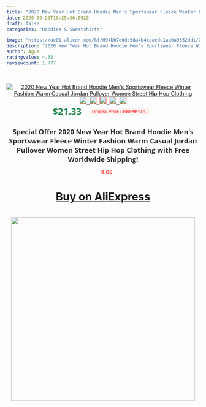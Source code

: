 ```yaml
---
title: "2020 New Year Hot Brand Hoodie Men's Sportswear Fleece Winter Fashion Warm Casual Jordan Pullover Women Street Hip Hop Clothing"
date: 2020-09-23T10:25:36.892Z
draft: false
categories: "Hoodies & Sweatshirts"

image: "https://ae01.alicdn.com/kf/H94bb7d0dc5da4b4caaede1aa0a9352ddi/2020-New-Year-Hot-Brand-Hoodie-Men-s-Sportswear-Fleece-Winter-Fashion-Warm-Casual-Jordan-Pullover.jpg"
description: "2020 New Year Hot Brand Hoodie Men's Sportswear Fleece Winter Fashion Warm Casual Jordan Pullover Women Street Hip Hop Clothing"
author: Agus
ratingvalue: 4.68
reviewcount: 1.777
---
```

<br>
<div style="text-align: center;">
<a href="https://s.click.aliexpress.com/e/_A6hjON" target="_blank" rel="nofollow noopener noreferrer"><img alt="2020 New Year Hot Brand Hoodie Men's Sportswear Fleece Winter Fashion Warm Casual Jordan Pullover Women Street Hip Hop Clothing" class="magnifier-image" src="https://ae01.alicdn.com/kf/H94bb7d0dc5da4b4caaede1aa0a9352ddi/2020-New-Year-Hot-Brand-Hoodie-Men-s-Sportswear-Fleece-Winter-Fashion-Warm-Casual-Jordan-Pullover.jpg_640x640.jpg">
<br>
<img style="border:1px solid salmon" src="https://ae01.alicdn.com/kf/H94bb7d0dc5da4b4caaede1aa0a9352ddi/2020-New-Year-Hot-Brand-Hoodie-Men-s-Sportswear-Fleece-Winter-Fashion-Warm-Casual-Jordan-Pullover.jpg_120x120.jpg">&nbsp;&nbsp;<img style="border:1px solid salmon" src="https://ae01.alicdn.com/kf/H2e46decef62c4015bc37aa6d1ace936ff/2020-New-Year-Hot-Brand-Hoodie-Men-s-Sportswear-Fleece-Winter-Fashion-Warm-Casual-Jordan-Pullover.jpg_120x120.jpg">&nbsp;&nbsp;<img style="border:1px solid salmon" src="https://ae01.alicdn.com/kf/Hbf973e15812545a9bd84ff00a683488bZ/2020-New-Year-Hot-Brand-Hoodie-Men-s-Sportswear-Fleece-Winter-Fashion-Warm-Casual-Jordan-Pullover.jpg_120x120.jpg">&nbsp;&nbsp;<img style="border:1px solid salmon" src="https://ae01.alicdn.com/kf/Hd40e14fd629748a7be67db44bfda46d50/2020-New-Year-Hot-Brand-Hoodie-Men-s-Sportswear-Fleece-Winter-Fashion-Warm-Casual-Jordan-Pullover.jpg_120x120.jpg">&nbsp;&nbsp;<img style="border:1px solid salmon" src="https://ae01.alicdn.com/kf/H676dc49131d24e3a92f607ac1d29e29fz/2020-New-Year-Hot-Brand-Hoodie-Men-s-Sportswear-Fleece-Winter-Fashion-Warm-Casual-Jordan-Pullover.jpg_120x120.jpg"></a></div><br0>
<div style="text-align: center;"><span style="background-color: white; border: 0px; box-sizing: border-box; color: seagreen; display: inline-block; font-family: &quot;open sans&quot; , &quot;arial&quot; , &quot;helvetica&quot; , sans-serif , &quot;heiti&quot;; font-size: 24px; font-stretch: inherit; font-weight: 700; line-height: inherit; margin: 0px 10px 0px 0px; padding: 0px; vertical-align: middle;">$21.33 </span>
<span style="background: rgb(255 , 241 , 241); border-radius: 3px; border: 0px; box-sizing: border-box; color: #ff4747; display: inline-block; font-family: inherit; font-size: 12px; font-stretch: inherit; font-style: inherit; font-variant: inherit; font-weight: 600; line-height: inherit; margin: 0px; padding: 2px 5px; transform: scale(0.9); vertical-align: middle;">Original Price : <b style="text-decoration: line-through;">$23.70 </b> 10%&nbsp;&nbsp;</span></div>
<h1 style="color: #333333; display: inline-block; font-family: &quot;open sans&quot; , &quot;arial&quot; , &quot;helvetica&quot; , sans-serif , &quot;heiti&quot;; font-size: 18px; font-stretch: inherit; font-weight: 700; text-align: center;">Special Offer 2020 New Year Hot Brand Hoodie Men's Sportswear Fleece Winter Fashion Warm Casual Jordan Pullover Women Street Hip Hop Clothing with Free Worldwide Shipping!</h1>
<div style="color: #ff4747; text-align: center;">
<img src="https://4.bp.blogspot.com/-M0ZcTcb-5uY/XleCXlxnR4I/AAAAAAAAAEc/OrjgMkXV1oMQFaCRZj5HQwOCBcu3w1FegCPcBGAYYCw/s1600/star.png" style="height: 15px;">&nbsp;<b>4.68</b></div>
<div class="button_cont" align="center"><a class="buynow_a" href="https://s.click.aliexpress.com/e/_A6hjON" target="_blank" rel="nofollow noopener noreferrer"><H1>Buy on AliExpress</H1></a></div><br>
<div class="separator" style="clear: both; text-align: center;">
<img src="https://lh3.googleusercontent.com/-pTy5HemUv9M/XlePHvY0dAI/AAAAAAAAAE4/0nX5iRUoIWY8eMW9Dpxeirr157OZliDIgCLcBGAsYHQ/s1600/badge.gif" width="480">
</div>
